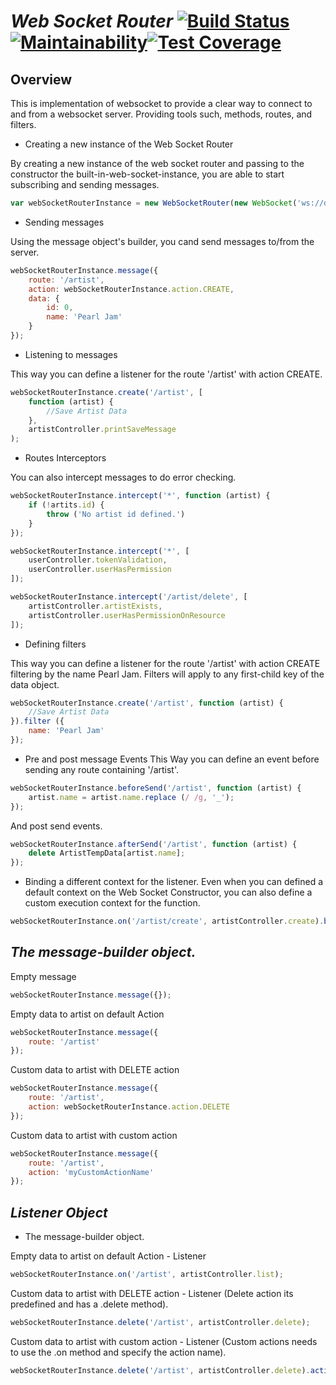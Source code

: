 # *Web Socket Router* [![Build Status](https://travis-ci.org/santiiiii/Web-Socket-Router.svg?branch=master)](https://travis-ci.org/santiiiii/Web-Socket-Router)[![Maintainability](https://api.codeclimate.com/v1/badges/2e2e061da0246d16306d/maintainability)](https://codeclimate.com/github/santiiiii/Web-Socket-Router/maintainability)[![Test Coverage](https://api.codeclimate.com/v1/badges/2e2e061da0246d16306d/test_coverage)](https://codeclimate.com/github/santiiiii/Web-Socket-Router/test_coverage) 

Overview
--------
This is implementation of websocket to provide a clear way to connect to and from a websocket server. Providing tools such, methods, routes, and filters.



* Creating a new instance of the Web Socket Router

By creating a new instance of the web socket router and passing to the constructor the built-in-web-socket-instance, you are able to start subscribing and sending messages.

```javascript
var webSocketRouterInstance = new WebSocketRouter(new WebSocket('ws://domain:port')[, context]);
```



* Sending messages

Using the message object's builder, you cand send messages to/from the server.

```javascript
webSocketRouterInstance.message({
	route: '/artist',
	action: webSocketRouterInstance.action.CREATE,
	data: {
		id: 0,
		name: 'Pearl Jam'
	}
});
```



* Listening to messages

This way you can define a listener for the route '/artist' with action CREATE.

```javascript
webSocketRouterInstance.create('/artist', [
	function (artist) {
		//Save Artist Data
	},
	artistController.printSaveMessage
);
```


* Routes Interceptors

You can also intercept messages to do error checking.

```javascript
webSocketRouterInstance.intercept('*', function (artist) {
	if (!artits.id) {
    	throw ('No artist id defined.')
    }
});
```

```javascript
webSocketRouterInstance.intercept('*', [
	userController.tokenValidation,
	userController.userHasPermission
]);
```

```javascript
webSocketRouterInstance.intercept('/artist/delete', [
	artistController.artistExists,
	artistController.userHasPermissionOnResource
]);
```


* Defining filters

This way you can define a listener for the route '/artist' with action CREATE filtering by the name Pearl Jam. Filters will apply to any first-child key of the data object.

```javascript
webSocketRouterInstance.create('/artist', function (artist) {
	//Save Artist Data
}).filter ({
	name: 'Pearl Jam'
});
```

* Pre and post message Events
This Way you can define an event before sending any route containing '/artist'.

```javascript
webSocketRouterInstance.beforeSend('/artist', function (artist) {
	artist.name = artist.name.replace (/ /g, '_');
});
```

And post send events.

```javascript
webSocketRouterInstance.afterSend('/artist', function (artist) {
	delete ArtistTempData[artist.name];
});
```

* Binding a different context for the listener.
Even when you can defined a default context on the Web Socket Constructor, you can also define a custom execution context for the function.

```javascript
webSocketRouterInstance.on('/artist/create', artistController.create).bind(artistController);
```


## *The message-builder object.*

Empty message
```javascript
webSocketRouterInstance.message({});
```

Empty data to artist on default Action
```javascript
webSocketRouterInstance.message({
	route: '/artist'
});
```

Custom data to artist with DELETE action
```javascript
webSocketRouterInstance.message({
	route: '/artist',
	action: webSocketRouterInstance.action.DELETE
});
```


Custom data to artist with custom action
```javascript
webSocketRouterInstance.message({
	route: '/artist',
	action: 'myCustomActionName'
});
```


## *Listener Object*

* The message-builder object.

Empty data to artist on default Action - Listener
```javascript
webSocketRouterInstance.on('/artist', artistController.list);
```

Custom data to artist with DELETE action - Listener (Delete action its predefined and has a .delete method).
```javascript
webSocketRouterInstance.delete('/artist', artistController.delete);
```


Custom data to artist with custom action - Listener (Custom actions needs to use the .on method and specify the action name).
```javascript
webSocketRouterInstance.delete('/artist', artistController.delete).action('myCustomAction');
```
